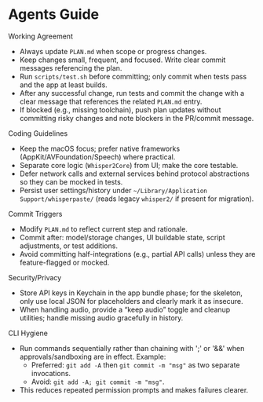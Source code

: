 # Agents Guide

Working Agreement
- Always update `PLAN.md` when scope or progress changes.
- Keep changes small, frequent, and focused. Write clear commit messages referencing the plan.
- Run `scripts/test.sh` before committing; only commit when tests pass and the app at least builds.
- After any successful change, run tests and commit the change with a clear message that references the related `PLAN.md` entry.
- If blocked (e.g., missing toolchain), push plan updates without committing risky changes and note blockers in the PR/commit message.

Coding Guidelines
- Keep the macOS focus; prefer native frameworks (AppKit/AVFoundation/Speech) where practical.
- Separate core logic (`Whisper2Core`) from UI; make the core testable.
- Defer network calls and external services behind protocol abstractions so they can be mocked in tests.
- Persist user settings/history under `~/Library/Application Support/whisperpaste/` (reads legacy `whisper2/` if present for migration).

Commit Triggers
- Modify `PLAN.md` to reflect current step and rationale.
- Commit after: model/storage changes, UI buildable state, script adjustments, or test additions.
- Avoid committing half-integrations (e.g., partial API calls) unless they are feature-flagged or mocked.

Security/Privacy
- Store API keys in Keychain in the app bundle phase; for the skeleton, only use local JSON for placeholders and clearly mark it as insecure.
- When handling audio, provide a “keep audio” toggle and cleanup utilities; handle missing audio gracefully in history.

CLI Hygiene
- Run commands sequentially rather than chaining with ';' or '&&' when approvals/sandboxing are in effect. Example:
  - Preferred: `git add -A` then `git commit -m "msg"` as two separate invocations.
  - Avoid: `git add -A; git commit -m "msg"`.
- This reduces repeated permission prompts and makes failures clearer.
